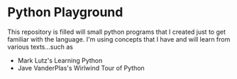 # Python Playground

This repository is filled will small python programs that I created just to get familiar with the language. I'm using concepts that I have and will learn from various texts...such as 

* Mark Lutz's Learning Python
* Jave VanderPlas's Wirlwind Tour of Python
